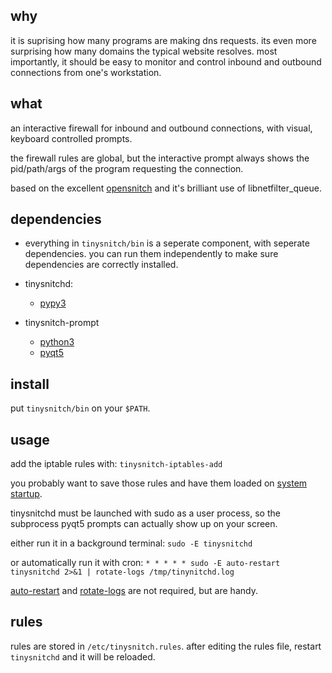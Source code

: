 ## why

it is suprising how many programs are making dns requests. its even more surprising how many domains the typical website resolves. most importantly, it should be easy to monitor and control inbound and outbound connections from one's workstation.

## what

an interactive firewall for inbound and outbound connections, with visual, keyboard controlled prompts.

the firewall rules are global, but the interactive prompt always shows the pid/path/args of the program requesting the connection.

based on the excellent [opensnitch](https://github.com/evilsock/opensnitch) and it's brilliant use of libnetfilter_queue.

## dependencies

 - everything in `tinysnitch/bin` is a seperate component, with seperate dependencies. you can run them independently to make sure dependencies are correctly installed.

 - tinysnitchd:
   - [pypy3](https://pypy.org/)

 - tinysnitch-prompt
   - [python3](https://www.python.org/)
   - [pyqt5](https://pypi.org/project/PyQt5/)

## install

put `tinysnitch/bin` on your `$PATH`.

## usage

add the iptable rules with: `tinysnitch-iptables-add`

you probably want to save those rules and have them loaded on [system startup](https://wiki.archlinux.org/index.php/iptables#Configuration_and_usage).

tinysnitchd must be launched with sudo as a user process, so the subprocess pyqt5 prompts can actually show up on your screen.

either run it in a background terminal: `sudo -E tinysnitchd`

or automatically run it with cron: `* * * * * sudo -E auto-restart tinysnitchd 2>&1 | rotate-logs /tmp/tinynitchd.log`

[auto-restart](https://gist.github.com/nathants/dc5d43c1e57b9bbb3a654491df93e4d6) and [rotate-logs](https://gist.github.com/nathants/72968aaa7d9ab7c008fe32e399426d2c) are not required, but are handy.

## rules

rules are stored in `/etc/tinysnitch.rules`. after editing the rules file, restart `tinysnitchd` and it will be reloaded.
